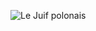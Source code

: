 ![Le Juif polonais](https://upload.wikimedia.org/wikipedia/commons/thumb/d/dd/Lichfield_Cathedral_Nave_Columns%2C_Staffordshire%2C_UK_-_Diliff.jpg/350px-Lichfield_Cathedral_Nave_Columns%2C_Staffordshire%2C_UK_-_Diliff.jpg)